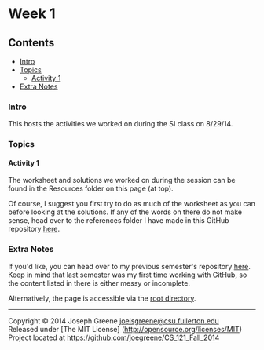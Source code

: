 # Week 1

## Contents
- [Intro](#intro)
- [Topics](#topics)
  - [Activity 1](#activity-1)
- [Extra Notes](#extra-notes)
  
### Intro
This hosts the activities we worked on during the SI class on 8/29/14.

### Topics

#### Activity 1
The worksheet and solutions we worked on during the session can be found in the Resources folder on this page (at top).

Of course, I suggest you first try to do as much of the worksheet as you can before looking at the solutions. If any of the 
words on there do not make sense, head over to the references folder I have made in this GitHub repository [here](https://github.com/joegreene/CS_121_Fall_2014/tree/master/References).

### Extra Notes
If you'd like, you can head over to my previous semester's repository [here](https://github.com/joegreene/Spring-2014-CS-Lab--SI-). 
Keep in mind that last semester was my first time working with GitHub, so the content 
listed in there is either messy or incomplete.

Alternatively, the page is accessible via the [root directory](https://github.com/joegreene).

-------------------------------------------------------------------------------

Copyright &copy; 2014 Joseph Greene <joeisgreene@csu.fullerton.edu>  
Released under [The MIT License] (http://opensource.org/licenses/MIT)  
Project located at <https://github.com/joegreene/CS_121_Fall_2014>